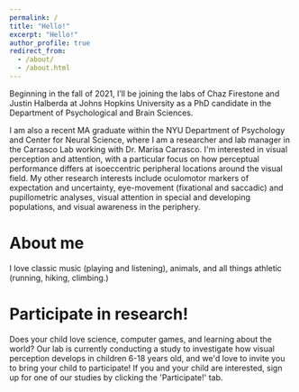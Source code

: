 ```yaml
---
permalink: /
title: "Hello!"
excerpt: "Hello!"
author_profile: true
redirect_from: 
  - /about/
  - /about.html
---
```

Beginning in the fall of 2021, I’ll be joining the labs of Chaz Firestone and Justin Halberda at Johns Hopkins University as a PhD candidate in the Department of Psychological and Brain Sciences. 

I am also a recent MA graduate within the NYU Department of Psychology and Center for Neural Science, where I am a researcher and lab manager in the Carrasco Lab working with Dr. Marisa Carrasco. I'm interested in visual perception and attention, with a particular focus on how perceptual performance differs at isoeccentric peripheral locations around the visual field. My other research interests include  oculomotor markers of expectation and uncertainty, eye-movement (fixational and saccadic) and pupillometric analyses, visual attention in special and developing populations, and visual awareness in the periphery. 

About me
======
I love classic music (playing and listening), animals, and all things athletic (running, hiking, climbing.) 

Participate in research! 
======
Does your child love science, computer games, and learning about the world? Our lab is currently conducting a study to investigate how visual perception develops in children 6-18 years old, and we'd love to invite you to bring your child to participate! If you and your child are interested, sign up for one of our studies by clicking the 'Participate!' tab. 
